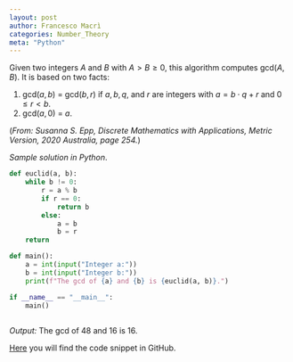 ```yaml
---
layout: post
author: Francesco Macrì
categories: Number_Theory
meta: "Python"
---
```



Given two integers $A$ and $B$ with $A > B \geqslant 0$, this algorithm computes gcd($A, B$). It is based on two facts: 

1. gcd($a, b$) = gcd($b, r$) if $a, b, q,$ and $r$ are integers with $a = b \cdot q + r$ and $0 \leqslant r < b$.
2. gcd($a, 0$) = $a$.

(*From: Susanna S. Epp, Discrete Mathematics with Applications, Metric Version, 2020 Australia, page 254.*)

_Sample solution in Python_. 

```python
def euclid(a, b):
    while b != 0:
        r = a % b
        if r == 0:
            return b
        else:
            a = b
            b = r
    return

def main():
    a = int(input("Integer a:"))
    b = int(input("Integer b:"))
    print(f"The gcd of {a} and {b} is {euclid(a, b)}.")

if __name__ == "__main__":
    main()
    
```

_Output:_ The gcd of 48 and 16 is 16.

<a href="https://github.com/francescomacri/Number_Theory_Into_Code/blob/main/euclidean_algorithm.py" target="_blank">Here</a> you will find the code snippet in GitHub.